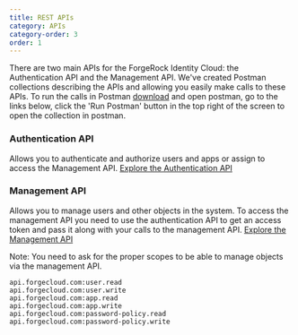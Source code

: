 ```yaml
---
title: REST APIs
category: APIs
category-order: 3
order: 1
---
```



There are two main APIs for the ForgeRock Identity Cloud: the Authentication API and the Management API. We've created Postman collections describing the APIs and allowing you easily make calls to these APIs. To run the calls in Postman [download](https://www.getpostman.com/apps) and open postman, go to the links below, click the 'Run Postman' button in the top right of the screen to open the collection in postman. 

### Authentication API
Allows you to authenticate and authorize users and apps or assign to access the Management API. 
<a href="https://developer-api.forgerock.com/#45dc632b-91f2-4ea5-a9da-d4d9f395cfd5" target="_blank">Explore the Authentication API</a>


### Management API
Allows you to manage users and other objects in the system. To access the management API you need to use the authentication API to get an access token and pass it along with your calls to the management API.  <a href="https://developer-api.forgerock.com/#6af844f9-ecea-422e-8508-b1017b4cb6bc" target="_blank">Explore the Management API</a>

Note: You need to ask for the proper scopes to be able to manage objects via the management API.

```
api.forgecloud.com:user.read 
api.forgecloud.com:user.write
api.forgecloud.com:app.read 
api.forgecloud.com:app.write 
api.forgecloud.com:password-policy.read 
api.forgecloud.com:password-policy.write
```

<br>


